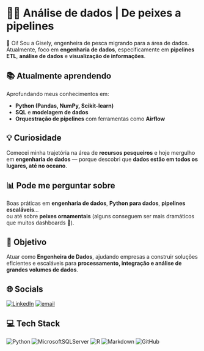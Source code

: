 # 👩‍💻 Análise de dados | De peixes a pipelines

👋 Oi! Sou a Gisely, engenheira de pesca migrando para a área de dados.  
Atualmente, foco em **engenharia de dados**, especificamente em **pipelines ETL**, **análise de dados** e **visualização de informações**.  


## 📚 Atualmente aprendendo
Aprofundando meus conhecimentos em:
- **Python (Pandas, NumPy, Scikit-learn)** 
- **SQL** e **modelagem de dados**  
- **Orquestração de pipelines** com ferramentas como **Airflow**



## 💡 Curiosidade
Comecei minha trajetória na área de **recursos pesqueiros** e hoje mergulho em **engenharia de dados** — porque descobri que **dados estão em todos os lugares, até no oceano**.



## 📊 Pode me perguntar sobre
Boas práticas em **engenharia de dados**, **Python para dados**, **pipelines escaláveis**...  
ou até sobre **peixes ornamentais** (alguns conseguem ser mais dramáticos que muitos dashboards 🐠).



## 🎯 Objetivo
Atuar como **Engenheira de Dados**, ajudando empresas a construir soluções eficientes e escaláveis para **processamento, integração e análise de grandes volumes de dados**.



## 🌐 Socials
[![LinkedIn](https://img.shields.io/badge/LinkedIn-%230077B5.svg?logo=linkedin&logoColor=white)](https://www.linkedin.com/in/gisely-costa-2b0638358/) [![email](https://img.shields.io/badge/Email-D14836?logo=gmail&logoColor=white)](mailto:gisely.costa01@gmail.com)



## 💻 Tech Stack
![Python](https://img.shields.io/badge/python-3670A0?style=for-the-badge&logo=python&logoColor=ffdd54) 
![MicrosoftSQLServer](https://img.shields.io/badge/Microsoft%20SQL%20Server-CC2927?style=for-the-badge&logo=microsoft%20sql%20server&logoColor=white) 
![R](https://img.shields.io/badge/r-%23276DC3.svg?style=for-the-badge&logo=r&logoColor=white) 
![Markdown](https://img.shields.io/badge/markdown-%23000000.svg?style=for-the-badge&logo=markdown&logoColor=white) 
![GitHub](https://img.shields.io/badge/github-%23121011.svg?style=for-the-badge&logo=github&logoColor=white)

